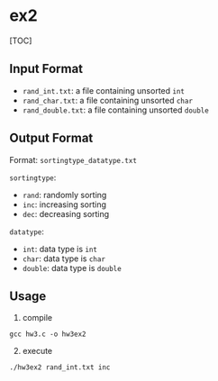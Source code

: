 # ex2

[TOC]

## Input Format

- `rand_int.txt`: a file containing unsorted `int`
- `rand_char.txt`: a file containing unsorted `char`
- `rand_double.txt`: a file containing unsorted `double`

## Output Format

Format: `sortingtype_datatype.txt`

`sortingtype`:

- `rand`: randomly sorting
- `inc`: increasing sorting
- `dec`: decreasing sorting

`datatype`:

- `int`: data type is `int`
- `char`: data type is `char`
- `double`: data type is `double`

## Usage

1. compile 

```
gcc hw3.c -o hw3ex2
```

2. execute

```
./hw3ex2 rand_int.txt inc
```

